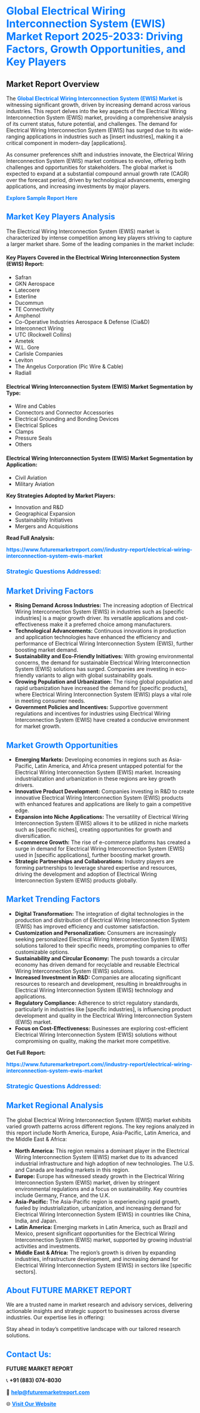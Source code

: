<h1 style="color: #007BFF;">Global Electrical Wiring Interconnection System (EWIS) Market Report 2025-2033: Driving Factors, Growth Opportunities, and Key Players</h1>

<section id="overview">
<h2>Market Report Overview</h2>
<p>The <a href="https://www.futuremarketreport.com//industry-report/electrical-wiring-interconnection-system-ewis-market" style="color: #007BFF; text-decoration: none;"><strong>Global Electrical Wiring Interconnection System (EWIS) Market</strong></a> is witnessing significant growth, driven by increasing demand across various industries. This report delves into the key aspects of the Electrical Wiring Interconnection System (EWIS) market, providing a comprehensive analysis of its current status, future potential, and challenges. The demand for Electrical Wiring Interconnection System (EWIS) has surged due to its wide-ranging applications in industries such as [insert industries], making it a critical component in modern-day [applications].</p>
<p>As consumer preferences shift and industries innovate, the Electrical Wiring Interconnection System (EWIS) market continues to evolve, offering both challenges and opportunities for stakeholders. The global market is expected to expand at a substantial compound annual growth rate (CAGR) over the forecast period, driven by technological advancements, emerging applications, and increasing investments by major players.</p>
</section>

<section id="overview">
<p><a href="https://www.futuremarketreport.com//request-sample/reportId=49634" style="color: #007BFF; text-decoration: none;"><strong>Explore Sample Report Here</strong></a></p>
</section>

<section id="key-players">
<h2 style="color: #007BFF;">Market Key Players Analysis</h2>
<p>The Electrical Wiring Interconnection System (EWIS) market is characterized by intense competition among key players striving to capture a larger market share. Some of the leading companies in the market include:</p>
<h4>Key Players Covered in the Electrical Wiring Interconnection System (EWIS) Report:</h4>
<ul><li>Safran</li><li>GKN Aerospace</li><li>Latecoere</li><li>Esterline</li><li>Ducommun</li><li>TE Connectivity</li><li>Amphenol</li><li>Co-Operative Industries Aerospace &amp; Defense (Cia&amp;D)</li><li>Interconnect Wiring</li><li>UTC (Rockwell Collins)</li><li>Ametek</li><li>W.L. Gore</li><li>Carlisle Companies</li><li>Leviton</li><li>The Angelus Corporation (Pic Wire &amp; Cable)</li><li>Radiall</li></ul>
<h4>Electrical Wiring Interconnection System (EWIS) Market Segmentation by Type:</h4>
<ul><li>Wire and Cables</li><li>Connectors and Connector Accessories</li><li>Electrical Grounding and Bonding Devices</li><li>Electrical Splices</li><li>Clamps</li><li>Pressure Seals</li><li>Others</li></ul>

<h4>Electrical Wiring Interconnection System (EWIS) Market Segmentation by Application:</h4>
<ul><li>Civil Aviation</li><li>Military Aviation</li></ul>
<p><strong>Key Strategies Adopted by Market Players:</strong></p>
<ul>
<li>Innovation and R&D</li>
<li>Geographical Expansion</li>
<li>Sustainability Initiatives</li>
<li>Mergers and Acquisitions</li>
</ul>
</section>

<section>
<p><strong>Read Full Analysis: </strong></p><a href="https://www.futuremarketreport.com//industry-report/electrical-wiring-interconnection-system-ewis-market" style="color: #007BFF; text-decoration: none;"><strong>https://www.futuremarketreport.com//industry-report/electrical-wiring-interconnection-system-ewis-market</strong></a>
<h3 style="color: #007BFF;">Strategic Questions Addressed:</h3>
</section>

<section id="driving-factors">
<h2 style="color: #007BFF;">Market Driving Factors</h2>
<ul>
<li><strong>Rising Demand Across Industries:</strong> The increasing adoption of Electrical Wiring Interconnection System (EWIS) in industries such as [specific industries] is a major growth driver. Its versatile applications and cost-effectiveness make it a preferred choice among manufacturers.</li>
<li><strong>Technological Advancements:</strong> Continuous innovations in production and application technologies have enhanced the efficiency and performance of Electrical Wiring Interconnection System (EWIS), further boosting market demand.</li>
<li><strong>Sustainability and Eco-Friendly Initiatives:</strong> With growing environmental concerns, the demand for sustainable Electrical Wiring Interconnection System (EWIS) solutions has surged. Companies are investing in eco-friendly variants to align with global sustainability goals.</li>
<li><strong>Growing Population and Urbanization:</strong> The rising global population and rapid urbanization have increased the demand for [specific products], where Electrical Wiring Interconnection System (EWIS) plays a vital role in meeting consumer needs.</li>
<li><strong>Government Policies and Incentives:</strong> Supportive government regulations and incentives for industries using Electrical Wiring Interconnection System (EWIS) have created a conducive environment for market growth.</li>
</ul>
</section>

<section id="growth-opportunities">
<h2 style="color: #007BFF;">Market Growth Opportunities</h2>
<ul>
<li><strong>Emerging Markets:</strong> Developing economies in regions such as Asia-Pacific, Latin America, and Africa present untapped potential for the Electrical Wiring Interconnection System (EWIS) market. Increasing industrialization and urbanization in these regions are key growth drivers.</li>
<li><strong>Innovative Product Development:</strong> Companies investing in R&D to create innovative Electrical Wiring Interconnection System (EWIS) products with enhanced features and applications are likely to gain a competitive edge.</li>
<li><strong>Expansion into Niche Applications:</strong> The versatility of Electrical Wiring Interconnection System (EWIS) allows it to be utilized in niche markets such as [specific niches], creating opportunities for growth and diversification.</li>
<li><strong>E-commerce Growth:</strong> The rise of e-commerce platforms has created a surge in demand for Electrical Wiring Interconnection System (EWIS) used in [specific applications], further boosting market growth.</li>
<li><strong>Strategic Partnerships and Collaborations:</strong> Industry players are forming partnerships to leverage shared expertise and resources, driving the development and adoption of Electrical Wiring Interconnection System (EWIS) products globally.</li>
</ul>
</section>

<section id="trending-factors">
<h2 style="color: #007BFF;">Market Trending Factors</h2>
<ul>
<li><strong>Digital Transformation:</strong> The integration of digital technologies in the production and distribution of Electrical Wiring Interconnection System (EWIS) has improved efficiency and customer satisfaction.</li>
<li><strong>Customization and Personalization:</strong> Consumers are increasingly seeking personalized Electrical Wiring Interconnection System (EWIS) solutions tailored to their specific needs, prompting companies to offer customizable options.</li>
<li><strong>Sustainability and Circular Economy:</strong> The push towards a circular economy has driven demand for recyclable and reusable Electrical Wiring Interconnection System (EWIS) solutions.</li>
<li><strong>Increased Investment in R&D:</strong> Companies are allocating significant resources to research and development, resulting in breakthroughs in Electrical Wiring Interconnection System (EWIS) technology and applications.</li>
<li><strong>Regulatory Compliance:</strong> Adherence to strict regulatory standards, particularly in industries like [specific industries], is influencing product development and quality in the Electrical Wiring Interconnection System (EWIS) market.</li>
<li><strong>Focus on Cost-Effectiveness:</strong> Businesses are exploring cost-efficient Electrical Wiring Interconnection System (EWIS) solutions without compromising on quality, making the market more competitive.</li>
</ul>
</section>

<section>
<p><strong>Get Full Report: </strong></p><a href="https://www.futuremarketreport.com//industry-report/electrical-wiring-interconnection-system-ewis-market" style="color: #007BFF; text-decoration: none;"><strong>https://www.futuremarketreport.com//industry-report/electrical-wiring-interconnection-system-ewis-market</strong></a>
<h3 style="color: #007BFF;">Strategic Questions Addressed:</h3>
</section>


<section id="regional-analysis">
<h2 style="color: #007BFF;">Market Regional Analysis</h2>
<p>The global Electrical Wiring Interconnection System (EWIS) market exhibits varied growth patterns across different regions. The key regions analyzed in this report include North America, Europe, Asia-Pacific, Latin America, and the Middle East & Africa:</p>
<ul>
<li><strong>North America:</strong> This region remains a dominant player in the Electrical Wiring Interconnection System (EWIS) market due to its advanced industrial infrastructure and high adoption of new technologies. The U.S. and Canada are leading markets in this region.</li>
<li><strong>Europe:</strong> Europe has witnessed steady growth in the Electrical Wiring Interconnection System (EWIS) market, driven by stringent environmental regulations and a focus on sustainability. Key countries include Germany, France, and the U.K.</li>
<li><strong>Asia-Pacific:</strong> The Asia-Pacific region is experiencing rapid growth, fueled by industrialization, urbanization, and increasing demand for Electrical Wiring Interconnection System (EWIS) in countries like China, India, and Japan.</li>
<li><strong>Latin America:</strong> Emerging markets in Latin America, such as Brazil and Mexico, present significant opportunities for the Electrical Wiring Interconnection System (EWIS) market, supported by growing industrial activities and investments.</li>
<li><strong>Middle East & Africa:</strong> The region’s growth is driven by expanding industries, infrastructure development, and increasing demand for Electrical Wiring Interconnection System (EWIS) in sectors like [specific sectors].</li>
</ul>
</section>

<footer>
<h2 style="color: #007BFF;">About FUTURE MARKET REPORT</h2>
<p>We are a trusted name in market research and advisory services, delivering actionable insights and strategic support to businesses across diverse industries. Our expertise lies in offering:</p>

<p>Stay ahead in today’s competitive landscape with our tailored research solutions.</p>

<h2 style="color: #007BFF;">Contact Us:</h2>
<p><strong>FUTURE MARKET REPORT</strong></p>
<p>📞 <strong>+91 (883) 074-8030</strong></p>
<p>📧 <strong><a href="mailto:help@futuremarketreport.com" style="color: #007BFF;">help@futuremarketreport.com</a></strong></p>
<p>🌐 <strong><a href="https://www.futuremarketreport.com/" style="color: #007BFF;">Visit Our Website</a></strong></p>
</footer>